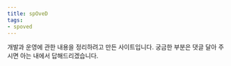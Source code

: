 ```yaml
---
title: spOveD
tags:
- spoved
---
```

개발과 운영에 관한 내용을 정리하려고 만든 사이트입니다.
궁금한 부분은 댓글 달아 주시면 아는 내에서 답해드리겠습니다.
